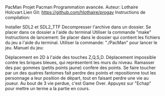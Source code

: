 PacMan
Projet Pacman Programmation avancée. Auteur: Lothaire Holcvart.Lien Git: https://github.com/hlothaire/progav Instructions de compilation:

Installer SDL2 et SDL2_TTF Decompresser l'archive dans un dossier. Se placer dans ce dossier a l'aide du terminal Utiliser la commande "make" Instructions de lancement: Se placer dans le dossier qui contient les fichiers du jeu a l'aide du terminal. Utiliser la commande: "./PacMan" pour lancer le jeu. Manuel du jeu:

Déplacement en 2D à l'aide des touches Z,Q,S,D. Déplacement impossible contre les briques bleues, qui représentent les murs du niveau. Ramasser des pac gommes (petits points jaune) confère des points. Se faire toucher par un des quatres fantomes fait perdre des points et repositionne tout les personnage a leur position de départ, tout en faisant perdre une vie au joueur. Au bout de 3 vie perdue, c'est Game Over. Appuyez sur "Echap" pour mettre un terme a la partie en cours.
